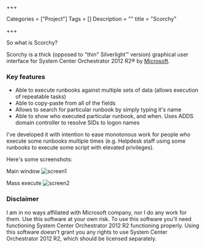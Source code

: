 +++

Categories = ["Project"]
Tags = []
Description = ""
title = "Scorchy"

+++

So what is Scorchy?

Scorchy is a thick (opposed to "thin" Silverlight&trade; version) graphical user interface for System Center Orchestrator 2012 R2&reg; by [Microsoft](https://microsoft.com).
### Key features
- Able to execute runbooks against multiple sets of data (allows execution of repeatable tasks)
- Able to copy-paste from all of the fields
- Allows to search for particular runbook by simply typing it's name
- Able to show who executed particular runbook, and when. Uses ADDS domain controller to resolve SIDs to logon names

I've developed it with intention to ease monotonous work for people who execute some runbooks multiple times (e.g. Helpdesk staff using some runbooks to execute some script with elevated privileges).

Here's some screenshots:

Main window ![screen1](/images/scorchy_manualstart.png)

Mass execute ![screen2](/images/scorchy_massexecute.png)
### Disclaimer
I am in no ways affiliated with Microsoft company, nor I do any work for them. Use this software at your own risk.
To use this software you'll need functioning System Center Orchestrator 2012 R2 functioning properly. Using this software doesn't grant you any rights to use System Center Orchestrator 2012 R2, which should be licensed separately.
